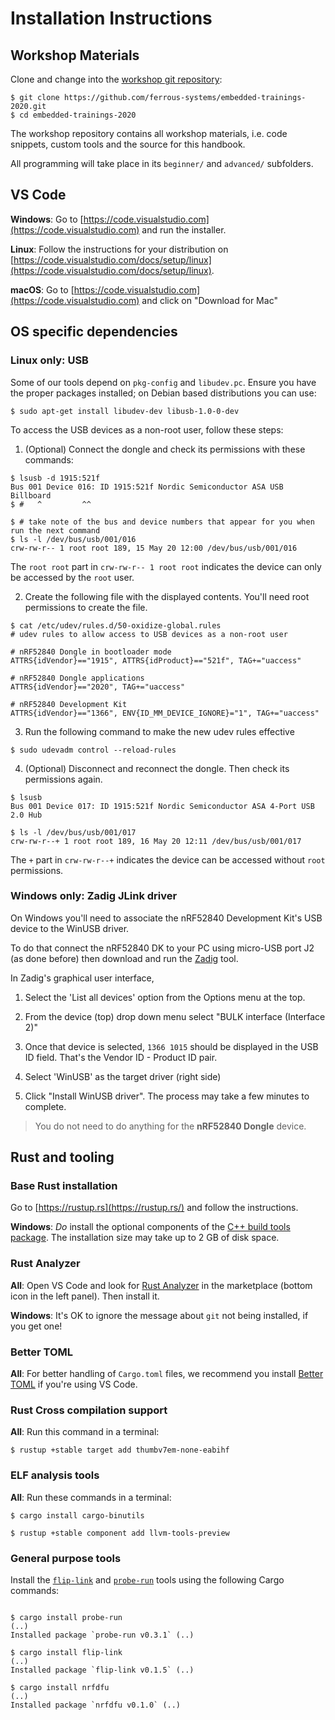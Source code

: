 # Installation Instructions

## Workshop Materials

Clone and change into the [workshop git repository](https://github.com/ferrous-systems/embedded-trainings-2020):

```console
$ git clone https://github.com/ferrous-systems/embedded-trainings-2020.git
$ cd embedded-trainings-2020
```

The workshop repository contains all workshop materials, i.e. code snippets, custom tools and the source for this handbook.

All programming will take place in its `beginner/` and `advanced/` subfolders.

## VS Code

**Windows**: Go to [https://code.visualstudio.com](https://code.visualstudio.com) and run the installer.

**Linux**: Follow the instructions for your distribution on [https://code.visualstudio.com/docs/setup/linux](https://code.visualstudio.com/docs/setup/linux).

**macOS**: Go to [https://code.visualstudio.com](https://code.visualstudio.com) and click on "Download for Mac"

## OS specific dependencies

### Linux only: USB

Some of our tools depend on `pkg-config` and `libudev.pc`. Ensure you have the proper packages installed; on Debian based distributions you can use:

``` console
$ sudo apt-get install libudev-dev libusb-1.0-0-dev
```

To access the USB devices as a non-root user, follow these steps:

1. (Optional) Connect the dongle and check its permissions with these commands:

``` console
$ lsusb -d 1915:521f
Bus 001 Device 016: ID 1915:521f Nordic Semiconductor ASA USB Billboard
$ #   ^         ^^

$ # take note of the bus and device numbers that appear for you when run the next command
$ ls -l /dev/bus/usb/001/016
crw-rw-r-- 1 root root 189, 15 May 20 12:00 /dev/bus/usb/001/016
```

The `root root` part in `crw-rw-r-- 1 root root` indicates the device can only be accessed by the `root` user.

2. Create the following file with the displayed contents. You'll need root permissions to create the file.

``` console
$ cat /etc/udev/rules.d/50-oxidize-global.rules
# udev rules to allow access to USB devices as a non-root user

# nRF52840 Dongle in bootloader mode
ATTRS{idVendor}=="1915", ATTRS{idProduct}=="521f", TAG+="uaccess"

# nRF52840 Dongle applications
ATTRS{idVendor}=="2020", TAG+="uaccess"

# nRF52840 Development Kit
ATTRS{idVendor}=="1366", ENV{ID_MM_DEVICE_IGNORE}="1", TAG+="uaccess"
```

3. Run the following command to make the new udev rules effective

``` console
$ sudo udevadm control --reload-rules
```

4. (Optional) Disconnect and reconnect the dongle. Then check its permissions again.

``` console
$ lsusb
Bus 001 Device 017: ID 1915:521f Nordic Semiconductor ASA 4-Port USB 2.0 Hub

$ ls -l /dev/bus/usb/001/017
crw-rw-r--+ 1 root root 189, 16 May 20 12:11 /dev/bus/usb/001/017
```

The `+` part in `crw-rw-r--+` indicates the device can be accessed without `root` permissions.

### Windows only: Zadig JLink driver

On Windows you'll need to associate the nRF52840 Development Kit's USB device to the WinUSB driver.

To do that connect the nRF52840 DK to your PC using micro-USB port J2 (as done before) then download and run the [Zadig] tool.

[Zadig]: https://zadig.akeo.ie/

In Zadig's graphical user interface,

1. Select the 'List all devices' option from the Options menu at the top.

2. From the device (top) drop down menu select "BULK interface (Interface 2)"

3. Once that device is selected, `1366 1015` should be displayed in the USB ID field. That's the Vendor ID - Product ID pair.

4. Select 'WinUSB' as the target driver (right side)

5. Click "Install WinUSB driver". The process may take a few minutes to complete.

> You do not need to do anything for the **nRF52840 Dongle** device.

## Rust and tooling

### Base Rust installation

Go to [https://rustup.rs](https://rustup.rs/) and follow the instructions.

**Windows**: *Do* install the optional components of the [C++ build tools package](https://visualstudio.microsoft.com/visual-cpp-build-tools/). The installation size may take up to 2 GB of disk space.

### Rust Analyzer

**All**: Open VS Code and look for [Rust Analyzer](https://marketplace.visualstudio.com/items?itemName=matklad.rust-analyzer) in the marketplace (bottom icon in the left panel). Then install it.

**Windows**: It's OK to ignore the message about `git` not being installed, if you get one!

### Better TOML

**All**: For better handling of `Cargo.toml` files, we recommend you install [Better TOML](https://marketplace.visualstudio.com/items?itemName=bungcip.better-toml) if you're using VS Code.

### Rust Cross compilation support

**All**: Run this command in a terminal:

``` console
$ rustup +stable target add thumbv7em-none-eabihf
```

### ELF analysis tools

**All**: Run these commands in a terminal:

``` console
$ cargo install cargo-binutils

$ rustup +stable component add llvm-tools-preview
```

### General purpose tools

Install the [`flip-link`](https://crates.io/crates/flip-link) and [`probe-run`](https://crates.io/crates/probe-run) tools using the following Cargo commands:

``` console

$ cargo install probe-run
(..)
Installed package `probe-run v0.3.1` (..)

$ cargo install flip-link
(..)
Installed package `flip-link v0.1.5` (..)

$ cargo install nrfdfu
(..)
Installed package `nrfdfu v0.1.0` (..)
```
